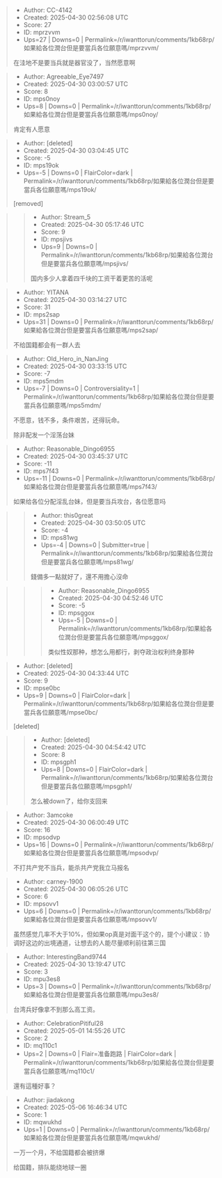 > - Author: CC-4142
> - Created: 2025-04-30 02:56:08 UTC
> - Score: 27
> - ID: mprzvvm
> - Ups=27 | Downs=0 | Permalink=/r/iwanttorun/comments/1kb68rp/如果給各位潤台但是要當兵各位願意嗎/mprzvvm/
>
> 在洼地不是要当兵就是器官没了，当然愿意啊

> - Author: Agreeable_Eye7497
> - Created: 2025-04-30 03:00:57 UTC
> - Score: 8
> - ID: mps0noy
> - Ups=8 | Downs=0 | Permalink=/r/iwanttorun/comments/1kb68rp/如果給各位潤台但是要當兵各位願意嗎/mps0noy/
>
> 肯定有人愿意

> - Author: [deleted]
> - Created: 2025-04-30 03:04:45 UTC
> - Score: -5
> - ID: mps19ok
> - Ups=-5 | Downs=0 | FlairColor=dark | Permalink=/r/iwanttorun/comments/1kb68rp/如果給各位潤台但是要當兵各位願意嗎/mps19ok/
>
> [removed]

>> - Author: Stream_5
>> - Created: 2025-04-30 05:17:46 UTC
>> - Score: 9
>> - ID: mpsjivs
>> - Ups=9 | Downs=0 | Permalink=/r/iwanttorun/comments/1kb68rp/如果給各位潤台但是要當兵各位願意嗎/mpsjivs/
>>
>> 国内多少人拿着四千块的工资干着更苦的活呢

> - Author: YITANA
> - Created: 2025-04-30 03:14:27 UTC
> - Score: 31
> - ID: mps2sap
> - Ups=31 | Downs=0 | Permalink=/r/iwanttorun/comments/1kb68rp/如果給各位潤台但是要當兵各位願意嗎/mps2sap/
>
> 不给国籍都会有一群人去

> - Author: Old_Hero_in_NanJing
> - Created: 2025-04-30 03:33:15 UTC
> - Score: -7
> - ID: mps5mdm
> - Ups=-7 | Downs=0 | Controversiality=1 | Permalink=/r/iwanttorun/comments/1kb68rp/如果給各位潤台但是要當兵各位願意嗎/mps5mdm/
>
> 不愿意，钱不多，条件艰苦，还得玩命。
> 
> 除非配发一个淫荡台妹

> - Author: Reasonable_Dingo6955
> - Created: 2025-04-30 03:45:37 UTC
> - Score: -11
> - ID: mps7f43
> - Ups=-11 | Downs=0 | Permalink=/r/iwanttorun/comments/1kb68rp/如果給各位潤台但是要當兵各位願意嗎/mps7f43/
>
> 如果给各位分配淫乱台妹，但是要当兵攻台，各位愿意吗

>> - Author: this0great
>> - Created: 2025-04-30 03:50:05 UTC
>> - Score: -4
>> - ID: mps81wg
>> - Ups=-4 | Downs=0 | Submitter=true | Permalink=/r/iwanttorun/comments/1kb68rp/如果給各位潤台但是要當兵各位願意嗎/mps81wg/
>>
>> 錢備多一點就好了，還不用擔心沒命

>>> - Author: Reasonable_Dingo6955
>>> - Created: 2025-04-30 04:52:46 UTC
>>> - Score: -5
>>> - ID: mpsggox
>>> - Ups=-5 | Downs=0 | Permalink=/r/iwanttorun/comments/1kb68rp/如果給各位潤台但是要當兵各位願意嗎/mpsggox/
>>>
>>> 类似性奴那种，想怎么用都行，剥夺政治权利终身那种

> - Author: [deleted]
> - Created: 2025-04-30 04:33:44 UTC
> - Score: 9
> - ID: mpse0bc
> - Ups=9 | Downs=0 | FlairColor=dark | Permalink=/r/iwanttorun/comments/1kb68rp/如果給各位潤台但是要當兵各位願意嗎/mpse0bc/
>
> [deleted]

>> - Author: [deleted]
>> - Created: 2025-04-30 04:54:42 UTC
>> - Score: 8
>> - ID: mpsgph1
>> - Ups=8 | Downs=0 | FlairColor=dark | Permalink=/r/iwanttorun/comments/1kb68rp/如果給各位潤台但是要當兵各位願意嗎/mpsgph1/
>>
>> 怎么被down了，给你支回来

> - Author: 3amcoke
> - Created: 2025-04-30 06:00:49 UTC
> - Score: 16
> - ID: mpsodvp
> - Ups=16 | Downs=0 | Permalink=/r/iwanttorun/comments/1kb68rp/如果給各位潤台但是要當兵各位願意嗎/mpsodvp/
>
> 不打共产党不当兵，能杀共产党我立马报名

> - Author: carney-1900
> - Created: 2025-04-30 06:05:26 UTC
> - Score: 6
> - ID: mpsovv1
> - Ups=6 | Downs=0 | Permalink=/r/iwanttorun/comments/1kb68rp/如果給各位潤台但是要當兵各位願意嗎/mpsovv1/
>
> 虽然感觉几率不大于10%，但如果op真是对面干这个的，提个小建议：协调好这边的出境通道，让想去的人能尽量顺利前往第三国

> - Author: InterestingBand9744
> - Created: 2025-04-30 13:19:47 UTC
> - Score: 3
> - ID: mpu3es8
> - Ups=3 | Downs=0 | Permalink=/r/iwanttorun/comments/1kb68rp/如果給各位潤台但是要當兵各位願意嗎/mpu3es8/
>
> 台湾兵好像拿不到那么高工资。

> - Author: CelebrationPitiful28
> - Created: 2025-05-01 14:55:26 UTC
> - Score: 2
> - ID: mq110c1
> - Ups=2 | Downs=0 | Flair=准备跑路 | FlairColor=dark | Permalink=/r/iwanttorun/comments/1kb68rp/如果給各位潤台但是要當兵各位願意嗎/mq110c1/
>
> 還有這種好事？

> - Author: jiadakong
> - Created: 2025-05-06 16:46:34 UTC
> - Score: 1
> - ID: mqwukhd
> - Ups=1 | Downs=0 | Permalink=/r/iwanttorun/comments/1kb68rp/如果給各位潤台但是要當兵各位願意嗎/mqwukhd/
>
> 一万一个月，不给国籍都会被挤爆
> 
> 给国籍，排队能绕地球一圈
